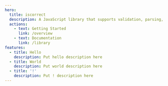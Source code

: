 ```yaml
---
hero:
  title: iscorrect
  description: A JavaScript library that supports validation, parsing, and conversion of input data formats.
  actions:
    - text: Getting Started
      link: /overview
    - text: Documentation
      link: /library
features:
  - title: Hello
    description: Put hello description here
  - title: World
    description: Put world description here
  - title: '!'
    description: Put ! description here
---
```


